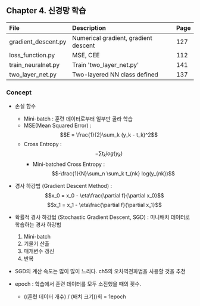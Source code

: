 ## Chapter 4. 신경망 학습

| File | Description | Page |
| :-- |:--   |:--      |
| gradient_descent.py | Numerical gradient, gradient descent | 127 |
| loss_function.py | MSE, CEE | 112 |
| train_neuralnet.py | Train 'two_layer_net.py' | 141 |
| two_layer_net.py | Two-layered NN class defined | 137 |

### Concept
- 손실 함수
  - Mini-batch : 훈련 데이터로부터 일부만 골라 학습
  - MSE(Mean Squared Error) :
    $$E = \frac{1}{2}\sum_k (y_k - t_k)^2$$
  - Cross Entropy :
    $$-\sum t_k log (y_k)$$
    - Mini-batched Cross Entropy :
      $$-\frac{1}{N}\sum_n \sum_k t_{nk} log(y_{nk})$$

- 경사 하강법 (Gradient Descent Method) :
  $$x_0 = x_0 - \eta\frac{\partial f}{\partial x_0}$$
  $$x_1 = x_1 - \eta\frac{\partial f}{\partial x_1}$$

- 확률적 경사 하강법 (Stochastic Gradient Descent, SGD) : 미니배치 데이터로 학습하는 경사 하강법
  1. Mini-batch
  2. 기울기 산출
  3. 매개변수 갱신
  4. 반복

- SGD의 계산 속도는 많이 많이 느리다. ch5의 오차역전파법을 사용할 것을 추천

- epoch : 학습에서 훈련 데이터를 모두 소진했을 때의 횟수.
  - ((훈련 데이터 개수) / (배치 크기))회 = 1epoch
